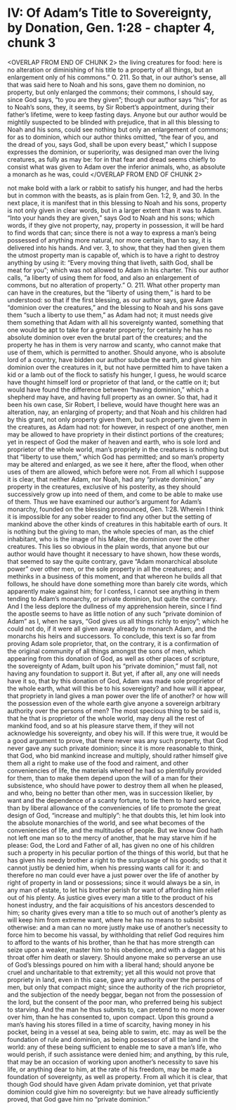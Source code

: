 # IV: Of Adam’s Title to Sovereignty, by Donation, Gen. 1:28 - chapter 4, chunk 3

<OVERLAP FROM END OF CHUNK 2>
the living creatures for food: here is no alteration or diminishing of his title to a property of all things, but an enlargement only of his commons.” O. 211. So that, in our author’s sense, all that was said here to Noah and his sons, gave them no dominion, no property, but only enlarged the commons; their commons, I should say, since God says, “to you are they given”; though our author says “his”; for as to Noah’s sons, they, it seems, by Sir Robert’s appointment, during their father’s lifetime, were to keep fasting days. Anyone but our author would be mightily suspected to be blinded with prejudice, that in all this blessing to Noah and his sons, could see nothing but only an enlargement of commons; for as to dominion, which our author thinks omitted, “the fear of you, and the dread of you, says God, shall be upon every beast,” which I suppose expresses the dominion, or superiority, was designed man over the living creatures, as fully as may be: for in that fear and dread seems chiefly to consist what was given to Adam over the inferior animals, who, as absolute a monarch as he was, could
</OVERLAP FROM END OF CHUNK 2>

not make bold with a lark or rabbit to satisfy his hunger, and had the herbs but in common with the beasts, as is plain from Gen. 1:2, 9, and 30. In the next place, it is manifest that in this blessing to Noah and his sons, property is not only given in clear words, but in a larger extent than it was to Adam. “Into your hands they are given,” says God to Noah and his sons; which words, if they give not property, nay, property in possession, it will be hard to find words that can; since there is not a way to express a man’s being possessed of anything more natural, nor more certain, than to say, it is delivered into his hands. And ver. 3, to show, that they had then given them the utmost property man is capable of, which is to have a right to destroy anything by using it: “Every moving thing that liveth, saith God, shall be meat for you”; which was not allowed to Adam in his charter. This our author calls, “a liberty of using them for food, and also an enlargement of commons, but no alteration of property.” O. 211. What other property man can have in the creatures, but the “liberty of using them,” is hard to be understood: so that if the first blessing, as our author says, gave Adam “dominion over the creatures,” and the blessing to Noah and his sons gave them “such a liberty to use them,” as Adam had not; it must needs give them something that Adam with all his sovereignty wanted, something that one would be apt to take for a greater property; for certainly he has no absolute dominion over even the brutal part of the creatures; and the property he has in them is very narrow and scanty, who cannot make that use of them, which is permitted to another. Should anyone, who is absolute lord of a country, have bidden our author subdue the earth, and given him dominion over the creatures in it, but not have permitted him to have taken a kid or a lamb out of the flock to satisfy his hunger, I guess, he would scarce have thought himself lord or proprietor of that land, or the cattle on it; but would have found the difference between “having dominion,” which a shepherd may have, and having full property as an owner. So that, had it been his own case, Sir Robert, I believe, would have thought here was an alteration, nay, an enlarging of property; and that Noah and his children had by this grant, not only property given them, but such property given them in the creatures, as Adam had not: for however, in respect of one another, men may be allowed to have propriety in their distinct portions of the creatures; yet in respect of God the maker of heaven and earth, who is sole lord and proprietor of the whole world, man’s propriety in the creatures is nothing but that “liberty to use them,” which God has permitted; and so man’s property may be altered and enlarged, as we see it here, after the flood, when other uses of them are allowed, which before were not. From all which I suppose it is clear, that neither Adam, nor Noah, had any “private dominion,” any property in the creatures, exclusive of his posterity, as they should successively grow up into need of them, and come to be able to make use of them. Thus we have examined our author’s argument for Adam’s monarchy, founded on the blessing pronounced, Gen. 1:28. Wherein I think it is impossible for any sober reader to find any other but the setting of mankind above the other kinds of creatures in this habitable earth of ours. It is nothing but the giving to man, the whole species of man, as the chief inhabitant, who is the image of his Maker, the dominion over the other creatures. This lies so obvious in the plain words, that anyone but our author would have thought it necessary to have shown, how these words, that seemed to say the quite contrary, gave “Adam monarchical absolute power” over other men, or the sole property in all the creatures; and methinks in a business of this moment, and that whereon he builds all that follows, he should have done something more than barely cite words, which apparently make against him; for I confess, I cannot see anything in them tending to Adam’s monarchy, or private dominion, but quite the contrary. And I the less deplore the dullness of my apprehension herein, since I find the apostle seems to have as little notion of any such “private dominion of Adam” as I, when he says, “God gives us all things richly to enjoy”; which he could not do, if it were all given away already to monarch Adam, and the monarchs his heirs and successors. To conclude, this text is so far from proving Adam sole proprietor, that, on the contrary, it is a confirmation of the original community of all things amongst the sons of men, which appearing from this donation of God, as well as other places of scripture, the sovereignty of Adam, built upon his “private dominion,” must fall, not having any foundation to support it. But yet, if after all, any one will needs have it so, that by this donation of God, Adam was made sole proprietor of the whole earth, what will this be to his sovereignty? and how will it appear, that propriety in land gives a man power over the life of another? or how will the possession even of the whole earth give anyone a sovereign arbitrary authority over the persons of men? The most specious thing to be said is, that he that is proprietor of the whole world, may deny all the rest of mankind food, and so at his pleasure starve them, if they will not acknowledge his sovereignty, and obey his will. If this were true, it would be a good argument to prove, that there never was any such property, that God never gave any such private dominion; since it is more reasonable to think, that God, who bid mankind increase and multiply, should rather himself give them all a right to make use of the food and raiment, and other conveniencies of life, the materials whereof he had so plentifully provided for them, than to make them depend upon the will of a man for their subsistence, who should have power to destroy them all when he pleased, and who, being no better than other men, was in succession likelier, by want and the dependence of a scanty fortune, to tie them to hard service, than by liberal allowance of the conveniencies of life to promote the great design of God, “increase and multiply”: he that doubts this, let him look into the absolute monarchies of the world, and see what becomes of the conveniencies of life, and the multitudes of people. But we know God hath not left one man so to the mercy of another, that he may starve him if he please: God, the Lord and Father of all, has given no one of his children such a property in his peculiar portion of the things of this world, but that he has given his needy brother a right to the surplusage of his goods; so that it cannot justly be denied him, when his pressing wants call for it: and therefore no man could ever have a just power over the life of another by right of property in land or possessions; since it would always be a sin, in any man of estate, to let his brother perish for want of affording him relief out of his plenty. As justice gives every man a title to the product of his honest industry, and the fair acquisitions of his ancestors descended to him; so charity gives every man a title to so much out of another’s plenty as will keep him from extreme want, where he has no means to subsist otherwise: and a man can no more justly make use of another’s necessity to force him to become his vassal, by withholding that relief God requires him to afford to the wants of his brother, than he that has more strength can seize upon a weaker, master him to his obedience, and with a dagger at his throat offer him death or slavery. Should anyone make so perverse an use of God’s blessings poured on him with a liberal hand; should anyone be cruel and uncharitable to that extremity; yet all this would not prove that propriety in land, even in this case, gave any authority over the persons of men, but only that compact might; since the authority of the rich proprietor, and the subjection of the needy beggar, began not from the possession of the lord, but the consent of the poor man, who preferred being his subject to starving. And the man he thus submits to, can pretend to no more power over him, than he has consented to, upon compact. Upon this ground a man’s having his stores filled in a time of scarcity, having money in his pocket, being in a vessel at sea, being able to swim, etc. may as well be the foundation of rule and dominion, as being possessor of all the land in the world: any of these being sufficient to enable me to save a man’s life, who would perish, if such assistance were denied him; and anything, by this rule, that may be an occasion of working upon another’s necessity to save his life, or anything dear to him, at the rate of his freedom, may be made a foundation of sovereignty, as well as property. From all which it is clear, that though God should have given Adam private dominion, yet that private dominion could give him no sovereignty: but we have already sufficiently proved, that God gave him no “private dominion.”